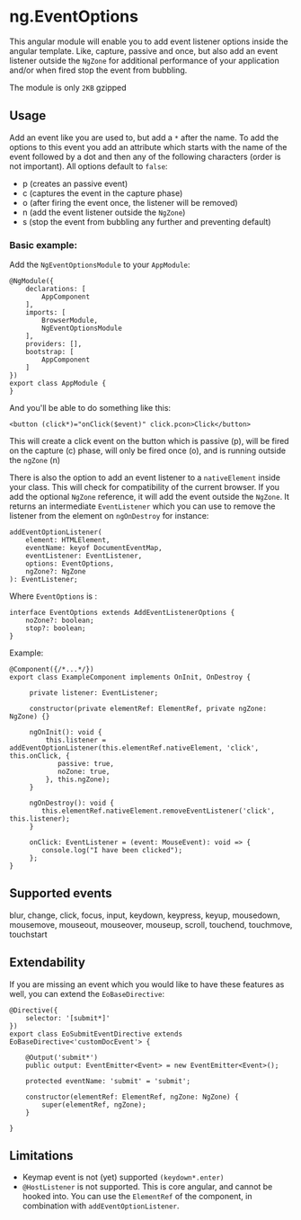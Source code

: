 # ng.EventOptions

This angular module will enable you to add event listener options inside the angular template. Like, capture, 
passive and once, but also add an event listener outside the `NgZone` for additional performance of 
your application and/or when fired stop the event from bubbling. 

The module is only `2KB` gzipped

## Usage

Add an event like you are used to, but add a `*` after the name. To add the options to this event you 
add an attribute which starts with the name of the event followed by a dot and then any of the 
following characters (order is not important). All options default to `false`:

* p (creates an passive event)
* c (captures the event in the capture phase)
* o (after firing the event once, the listener will be removed)
* n (add the event listener outside the `NgZone`)
* s (stop the event from bubbling any further and preventing default)

### Basic example: 

Add the `NgEventOptionsModule` to your `AppModule`:

    @NgModule({
        declarations: [
            AppComponent
        ],
        imports: [
            BrowserModule,
            NgEventOptionsModule
        ],
        providers: [],
        bootstrap: [
            AppComponent
        ]
    })
    export class AppModule {
    }

And you'll be able to do something like this:

    <button (click*)="onClick($event)" click.pcon>Click</button>
    
This will create a click event on the button which is passive (p), will be fired on the capture (c) phase, will only be 
fired once (o), and is running outside the `ngZone` (n)
    
There is also the option to add an event listener to a `nativeElement` inside your class. This will check 
for compatibility of the current browser. If you add the optional `NgZone` reference, it will add the 
event outside the `NgZone`. It returns an intermediate `EventListener` which you can use to remove the listener from
the element on `ngOnDestroy` for instance:

    addEventOptionListener(
        element: HTMLElement, 
        eventName: keyof DocumentEventMap, 
        eventListener: EventListener,
        options: EventOptions, 
        ngZone?: NgZone
    ): EventListener;
    
Where `EventOptions` is : 

    interface EventOptions extends AddEventListenerOptions {
        noZone?: boolean;
        stop?: boolean;
    }
    
Example: 

    @Component({/*...*/})
    export class ExampleComponent implements OnInit, OnDestroy {
        
         private listener: EventListener;
        
         constructor(private elementRef: ElementRef, private ngZone: NgZone) {}
         
         ngOnInit(): void {
             this.listener = addEventOptionListener(this.elementRef.nativeElement, 'click', this.onClick, {
                passive: true,
                noZone: true,
             }, this.ngZone);
         }
         
         ngOnDestroy(): void {
            this.elementRef.nativeElement.removeEventListener('click', this.listener);
         }
         
         onClick: EventListener = (event: MouseEvent): void => {
            console.log("I have been clicked");
         };
    }
    
## Supported events

blur, change, click, focus, input, keydown, keypress, keyup, mousedown, mousemove, mouseout, mouseover, mouseup, 
scroll, touchend, touchmove, touchstart

## Extendability

If you are missing an event which you would like to have these features as well, you can extend 
the `EoBaseDirective`:
    
    @Directive({
        selector: '[submit*]'
    })
    export class EoSubmitEventDirective extends EoBaseDirective<'customDocEvent'> {
    
        @Output('submit*')
        public output: EventEmitter<Event> = new EventEmitter<Event>();
    
        protected eventName: 'submit' = 'submit';
    
        constructor(elementRef: ElementRef, ngZone: NgZone) {
            super(elementRef, ngZone);
        }
    
    }

## Limitations

* Keymap event is not (yet) supported `(keydown*.enter)`
* `@HostListener` is not supported. This is core angular, and cannot be hooked into. You can use the `ElementRef` of the
component, in combination with `addEventOptionListener`.

